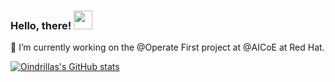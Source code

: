 ### Hello, there! <img src="https://raw.githubusercontent.com/MartinHeinz/MartinHeinz/master/wave.gif" width="30px">


🔭 I’m currently working on the @Operate First project at @AICoE at Red Hat.

[![Oindrillas's GitHub stats](https://github-readme-stats.vercel.app/api?username=oindrillac&show_icons=true&theme=radical)](https://github.com/oindrillac/github-readme-stats)

